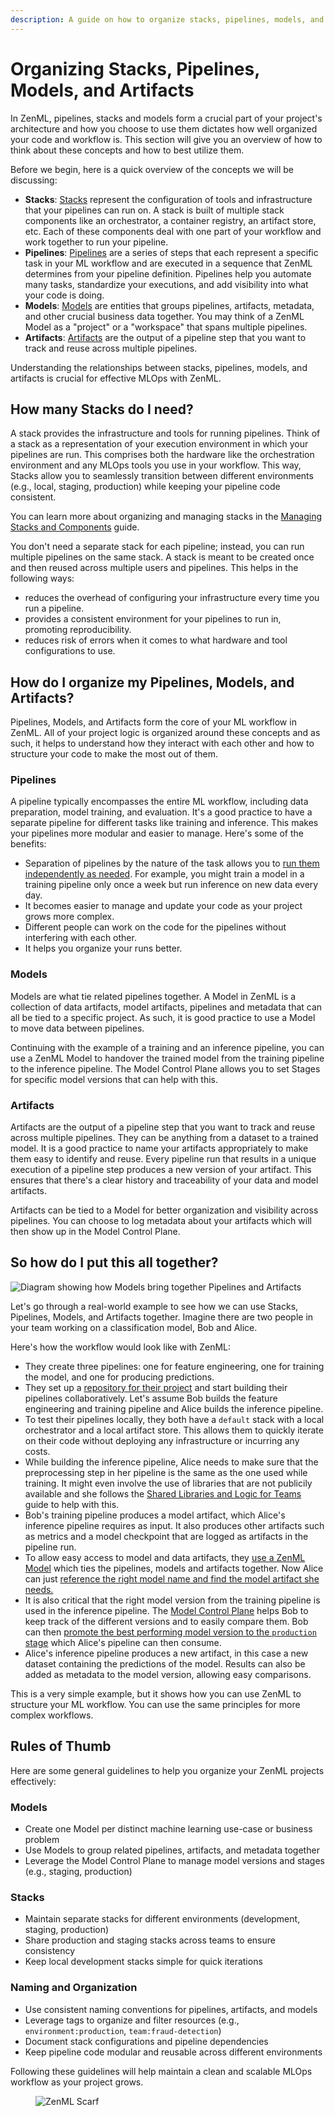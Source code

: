 ```yaml
---
description: A guide on how to organize stacks, pipelines, models, and artifacts in ZenML.
---
```


# Organizing Stacks, Pipelines, Models, and Artifacts

In ZenML, pipelines, stacks and models form a crucial part of your project's
architecture and how you choose to use them dictates how well organized your
code and workflow is. This section will give you an overview of how to think
about these concepts and how to best utilize them.

Before we begin, here is a quick overview of the concepts we will be discussing:

- **Stacks**: [Stacks](../../../user-guide/production-guide/understand-stacks.md) represent the configuration of tools and infrastructure that your pipelines can run on. A stack is built of multiple stack components like an orchestrator, a container registry, an artifact store, etc. Each of these components deal with one part of your workflow and work together to run your pipeline.
- **Pipelines**: [Pipelines](../../../user-guide/starter-guide/create-an-ml-pipeline.md) are a series of steps that each represent a specific task in your ML workflow and are executed in a sequence that ZenML determines from your pipeline definition. Pipelines help you automate many tasks, standardize your executions, and add visibility into what your code is doing.
- **Models**: [Models](../../model-management-metrics/model-control-plane/README.md) are entities that groups pipelines, artifacts, metadata, and other crucial business data together. You may think of a ZenML Model as a "project" or a "workspace" that spans multiple pipelines.
- **Artifacts**: [Artifacts](../../../user-guide/starter-guide/manage-artifacts.md) are the output of a pipeline step that you want to track and reuse across multiple pipelines.

Understanding the relationships between stacks, pipelines, models, and artifacts is crucial for effective MLOps with ZenML.

## How many Stacks do I need?

A stack provides the infrastructure and tools for running pipelines. Think of a stack as a  representation of your execution environment in which your pipelines are run. This comprises both the hardware like the orchestration environment and any MLOps tools you use in your workflow. This way, Stacks allow you to seamlessly transition between different environments (e.g., local, staging, production) while keeping your pipeline code consistent.

You can learn more about organizing and managing stacks in the [Managing Stacks and Components](../../infrastructure-deployment/stack-deployment/README.md) guide.

You don't need a separate stack for each pipeline; instead, you can run multiple pipelines on the same stack. A stack is meant to be created once and then reused across multiple users and pipelines. This helps in the following ways:

- reduces the overhead of configuring your infrastructure every time you run a pipeline.
- provides a consistent environment for your pipelines to run in, promoting reproducibility.
- reduces risk of errors when it comes to what hardware and tool configurations to use.

## How do I organize my Pipelines, Models, and Artifacts?

Pipelines, Models, and Artifacts form the core of your ML workflow in ZenML. All of your project logic is organized around these concepts and as such, it helps to understand how they interact with each other and how to structure your code to make the most out of them.

### Pipelines

A pipeline typically encompasses the entire ML workflow, including data
preparation, model training, and evaluation. It's a good practice to have a
separate pipeline for different tasks like training and inference. This makes
your pipelines more modular and easier to manage. Here's some of the benefits:

- Separation of pipelines by the nature of the task allows you to [run them independently as needed](../develop-locally/local-prod-pipeline-variants.md). For example, you might train a model in a training pipeline only once a week but run inference on new data every day.
- It becomes easier to manage and update your code as your project grows more complex.
- Different people can work on the code for the pipelines without interfering with each other.
- It helps you organize your runs better.

### Models

Models are what tie related pipelines together. A Model in ZenML is a collection of data artifacts, model artifacts, pipelines and metadata that can all be tied to a specific project.
As such, it is good practice to use a Model to move data between pipelines.

Continuing with the example of a training and an inference pipeline, you can use a ZenML Model to handover the trained model from the training pipeline to the inference pipeline. The Model Control Plane allows you to set Stages for specific model versions that can help with this.

### Artifacts

Artifacts are the output of a pipeline step that you want to track and reuse across multiple pipelines. They can be anything from a dataset to a trained model. It is a good practice to name your artifacts appropriately to make them easy to identify and reuse. Every pipeline run that results in a unique execution of a pipeline step produces a new version of your artifact. This ensures that there's a clear history and traceability of your data and model artifacts.

Artifacts can be tied to a Model for better organization and visibility across pipelines. You can choose to log metadata about your artifacts which will then show up in the Model Control Plane.

## So how do I put this all together?

![Diagram showing how Models bring together Pipelines and Artifacts](../../../.gitbook/assets/model_pipeline_artifact.png)

Let's go through a real-world example to see how we can use Stacks, Pipelines, Models, and Artifacts together. Imagine there are two people in your team working on a classification model, Bob and Alice.

Here's how the workflow would look like with ZenML:
- They create three pipelines: one for feature engineering, one for training the model, and one for producing predictions.
- They set up a [repository for their project](../../project-setup-and-management/setting-up-a-project-repository/README.md) and start building their pipelines collaboratively. Let's assume Bob builds the feature engineering and training pipeline and Alice builds the inference pipeline.
- To test their pipelines locally, they both have a `default` stack with a local orchestrator and a local artifact store. This allows them to quickly iterate on their code without deploying any infrastructure or incurring any costs.
- While building the inference pipeline, Alice needs to make sure that the preprocessing step in her pipeline is the same as the one used while training. It might even involve the use of libraries that are not publicily available and she follows the [Shared Libraries and Logic for Teams](./shared_components_for_teams.md) guide to help with this.
- Bob's training pipeline produces a model artifact, which Alice's inference pipeline requires as input. It also produces other artifacts such as metrics and a model checkpoint that are logged as artifacts in the pipeline run.
- To allow easy access to model and data artifacts, they [use a ZenML Model](../../model-management-metrics/model-control-plane/associate-a-pipeline-with-a-model.md) which ties the pipelines, models and artifacts together. Now Alice can just [reference the right model name and find the model artifact she needs.](../../model-management-metrics/model-control-plane/load-artifacts-from-model.md)
- It is also critical that the right model version from the training pipeline is used in the inference pipeline. The [Model Control Plane](../../model-management-metrics/model-control-plane/README.md) helps Bob to keep track of the different versions and to easily compare them. Bob can then [promote the best performing model version to the `production` stage](../../model-management-metrics/model-control-plane/promote-a-model.md) which Alice's pipeline can then consume.
- Alice's inference pipeline produces a new artifact, in this case a new dataset containing the predictions of the model. Results can also be added as metadata to the model version, allowing easy comparisons.

This is a very simple example, but it shows how you can use ZenML to structure your ML workflow. You can use the same principles for more complex workflows. 

## Rules of Thumb

Here are some general guidelines to help you organize your ZenML projects effectively:

### Models
- Create one Model per distinct machine learning use-case or business problem
- Use Models to group related pipelines, artifacts, and metadata together
- Leverage the Model Control Plane to manage model versions and stages (e.g., staging, production)

### Stacks
- Maintain separate stacks for different environments (development, staging, production)
- Share production and staging stacks across teams to ensure consistency
- Keep local development stacks simple for quick iterations

### Naming and Organization
- Use consistent naming conventions for pipelines, artifacts, and models
- Leverage tags to organize and filter resources (e.g., `environment:production`, `team:fraud-detection`)
- Document stack configurations and pipeline dependencies
- Keep pipeline code modular and reusable across different environments

Following these guidelines will help maintain a clean and scalable MLOps workflow as your project grows.

<!-- For scarf -->
<figure><img alt="ZenML Scarf" referrerpolicy="no-referrer-when-downgrade" src="https://static.scarf.sh/a.png?x-pxid=f0b4f458-0a54-4fcd-aa95-d5ee424815bc" /></figure>


